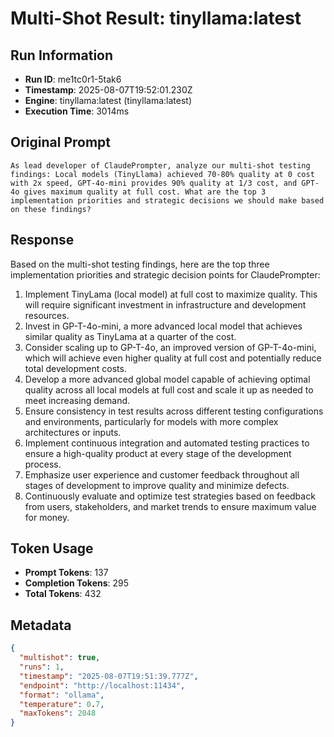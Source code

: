 # Multi-Shot Result: tinyllama:latest

## Run Information
- **Run ID**: me1tc0r1-5tak6
- **Timestamp**: 2025-08-07T19:52:01.230Z
- **Engine**: tinyllama:latest (tinyllama:latest)
- **Execution Time**: 3014ms

## Original Prompt
```
As lead developer of ClaudePrompter, analyze our multi-shot testing findings: Local models (TinyLlama) achieved 70-80% quality at 0 cost with 2x speed, GPT-4o-mini provides 90% quality at 1/3 cost, and GPT-4o gives maximum quality at full cost. What are the top 3 implementation priorities and strategic decisions we should make based on these findings?
```

## Response
Based on the multi-shot testing findings, here are the top three implementation priorities and strategic decision points for ClaudePrompter:

1. Implement TinyLama (local model) at full cost to maximize quality. This will require significant investment in infrastructure and development resources.
2. Invest in GP-T-4o-mini, a more advanced local model that achieves similar quality as TinyLama at a quarter of the cost.
3. Consider scaling up to GP-T-4o, an improved version of GP-T-4o-mini, which will achieve even higher quality at full cost and potentially reduce total development costs.
4. Develop a more advanced global model capable of achieving optimal quality across all local models at full cost and scale it up as needed to meet increasing demand.
5. Ensure consistency in test results across different testing configurations and environments, particularly for models with more complex architectures or inputs.
6. Implement continuous integration and automated testing practices to ensure a high-quality product at every stage of the development process.
7. Emphasize user experience and customer feedback throughout all stages of development to improve quality and minimize defects.
8. Continuously evaluate and optimize test strategies based on feedback from users, stakeholders, and market trends to ensure maximum value for money.


## Token Usage
- **Prompt Tokens**: 137
- **Completion Tokens**: 295
- **Total Tokens**: 432


## Metadata
```json
{
  "multishot": true,
  "runs": 1,
  "timestamp": "2025-08-07T19:51:39.777Z",
  "endpoint": "http://localhost:11434",
  "format": "ollama",
  "temperature": 0.7,
  "maxTokens": 2048
}
```
